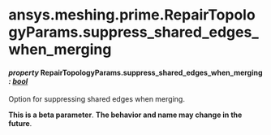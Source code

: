 <a id="ansys-meshing-prime-repairtopologyparams-suppress-shared-edges-when-merging"></a>

# ansys.meshing.prime.RepairTopologyParams.suppress_shared_edges_when_merging

<a id="ansys.meshing.prime.RepairTopologyParams.suppress_shared_edges_when_merging"></a>

#### *property* RepairTopologyParams.suppress_shared_edges_when_merging *: [bool](https://docs.python.org/3.11/library/functions.html#bool)*

Option for suppressing shared edges when merging.

**This is a beta parameter**. **The behavior and name may change in the future**.

<!-- !! processed by numpydoc !! -->
